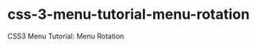 css-3-menu-tutorial-menu-rotation
=================================

CSS3 Menu Tutorial: Menu Rotation
